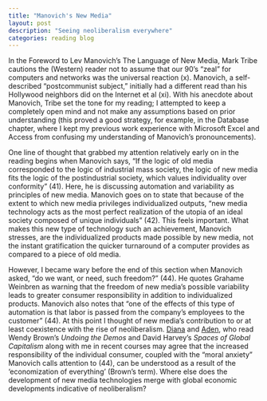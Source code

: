 ```yaml
---
title: "Manovich's New Media"
layout: post
description: "Seeing neoliberalism everywhere"
categories: reading blog
---
```


In the Foreword to Lev Manovich’s The Language of New Media, Mark Tribe cautions the (Western) reader not to assume that our 90’s “zeal” for computers and networks was the universal reaction (x). Manovich, a self-described “postcommunist subject,” initially had a different read than his Hollywood neighbors did on the Internet et al (xi). With his anecdote about Manovich, Tribe set the tone for my reading; I attempted to keep a completely open mind and not make any assumptions based on prior understanding (this proved a good strategy, for example, in the Database chapter, where I kept my previous work experience with Microsoft Excel and Access from confusing my understanding of Manovich’s pronouncements).

One line of thought that grabbed my attention relatively early on in the reading begins when Manovich says, “If the logic of old media corresponded to the logic of industrial mass society, the logic of new media fits the logic of the postindustrial society, which values individuality over conformity” (41). Here, he is discussing automation and variability as principles of new media. Manovich goes on to state that because of the extent to which new media privileges individualized outputs, “new media technology acts as the most perfect realization of the utopia of an ideal society composed of unique individuals” (42). This feels important. What makes this new type of technology such an achievement, Manovich stresses, are the individualized products made possible by new media, not the instant gratification the quicker turnaround of a computer provides as compared to a piece of old media.

However, I became wary before the end of this section when Manovich asked, “do we want, or need, such freedom?” (44). He quotes Grahame Weinbren as warning that the freedom of new media’s possible variability leads to greater consumer responsibility in addition to individualized products. Manovich also notes that “one of the effects of this type of automation is that labor is passed from the company’s employees to the customer” (44). At this point I thought of new media’s contribution to or at least coexistence with the rise of neoliberalism. [Diana](http://dianarosenberger.github.io/) and [Aden](http://adenj86.github.io/), who read Wendy Brown’s *Undoing the Demos* and David Harvey’s *Spaces of Global Capitalism* along with me in recent courses may agree that the increased responsibility of the individual consumer, coupled with the “moral anxiety” Manovich calls attention to (44), can be understood as a result of the ‘economization of everything’ (Brown’s term). Where else does the development of new media technologies merge with global economic developments indicative of neoliberalism?
